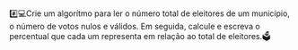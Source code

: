 #️⃣​💻​​​Crie um algorítmo para ler o número total de eleitores de um município, o número de votos nulos e válidos. Em seguida, calcule e escreva o percentual que cada um representa em relação ao total de eleitores.​​🗳️
